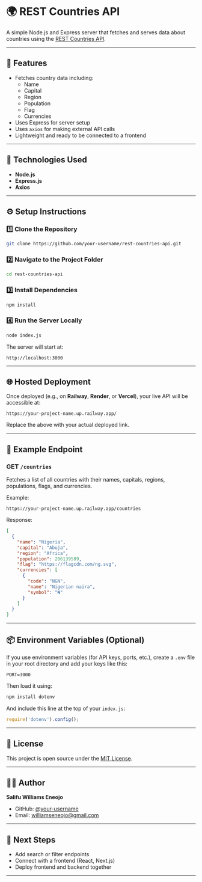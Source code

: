 # 🌍 REST Countries API

A simple Node.js and Express server that fetches and serves data about countries using the [REST Countries API](https://restcountries.com/).

---

## 🚀 Features
- Fetches country data including:
  - Name
  - Capital
  - Region
  - Population
  - Flag
  - Currencies
- Uses Express for server setup
- Uses `axios` for making external API calls
- Lightweight and ready to be connected to a frontend

---

## 🧰 Technologies Used
- **Node.js**
- **Express.js**
- **Axios**

---

## ⚙️ Setup Instructions

### 1️⃣ Clone the Repository
```bash
git clone https://github.com/your-username/rest-countries-api.git
```

### 2️⃣ Navigate to the Project Folder
```bash
cd rest-countries-api
```

### 3️⃣ Install Dependencies
```bash
npm install
```

### 4️⃣ Run the Server Locally
```bash
node index.js
```

The server will start at:
```
http://localhost:3000
```

---

## 🌐 Hosted Deployment
Once deployed (e.g., on **Railway**, **Render**, or **Vercel**), your live API will be accessible at:

```
https://your-project-name.up.railway.app/
```

Replace the above with your actual deployed link.

---

## 🧩 Example Endpoint

### GET `/countries`
Fetches a list of all countries with their names, capitals, regions, populations, flags, and currencies.

Example:
```
https://your-project-name.up.railway.app/countries
```

Response:
```json
[
  {
    "name": "Nigeria",
    "capital": "Abuja",
    "region": "Africa",
    "population": 206139589,
    "flag": "https://flagcdn.com/ng.svg",
    "currencies": [
      {
        "code": "NGN",
        "name": "Nigerian naira",
        "symbol": "₦"
      }
    ]
  }
]
```

---

## 📦 Environment Variables (Optional)
If you use environment variables (for API keys, ports, etc.), create a `.env` file in your root directory and add your keys like this:

```
PORT=3000
```

Then load it using:
```bash
npm install dotenv
```

And include this line at the top of your `index.js`:
```js
require('dotenv').config();
```

---

## 📄 License
This project is open source under the [MIT License](LICENSE).

---

## 👨‍💻 Author
**Salifu Williams Eneojo**  
- GitHub: [@your-username](https://github.com/sirwes4062/hng-task-two-Country-currencies-and-Exchange-API)  
- Email: williamseneojo@gmail.com

---

## 🧠 Next Steps
- Add search or filter endpoints
- Connect with a frontend (React, Next.js)
- Deploy frontend and backend together

---
